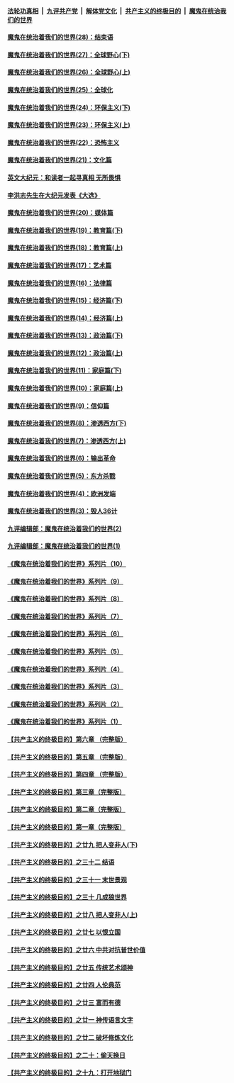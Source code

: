 ####  [法轮功真相](../../../../basic/blob/master/README.md?t=02211931) &nbsp;|&nbsp; [九评共产党](../../../../9ping.md/blob/master/README.md?t=02211931) &nbsp;|&nbsp; [解体党文化](../../../../jtdwh.md/blob/master/README.md?t=02211931)  &nbsp;|&nbsp; [共产主义的终极目的](../../../../gczydzjmd.md/blob/master/README.md?t=02211931) &nbsp;|&nbsp; [魔鬼在统治我们的世界](../../../../mgztzwmdsj.md/blob/master/README.md?t=02211931) 

#### [魔鬼在统治着我们的世界(28)：结束语](../pages/nsc422/n10936246.md?t=02211931) 

#### [魔鬼在统治着我们的世界(27)：全球野心(下)](../pages/nsc422/n10928319.md?t=02211931) 

#### [魔鬼在统治着我们的世界(26)：全球野心(上)](../pages/nsc422/n10900318.md?t=02211931) 

#### [魔鬼在统治着我们的世界(25)：全球化](../pages/nsc422/n10788205.md?t=02211931) 

#### [魔鬼在统治着我们的世界(24)：环保主义(下)](../pages/nsc422/n10695307.md?t=02211931) 

#### [魔鬼在统治着我们的世界(23)：环保主义(上)](../pages/nsc422/n10688613.md?t=02211931) 

#### [魔鬼在统治着我们的世界(22)：恐怖主义](../pages/nsc422/n10614727.md?t=02211931) 

#### [魔鬼在统治着我们的世界(21)：文化篇](../pages/nsc422/n10597706.md?t=02211931) 

#### [英文大纪元：和读者一起寻真相 无所畏惧](../pages/nsc422/n12542027.md?t=02211931) 

#### [李洪志先生在大纪元发表《大选》](../pages/nsc422/n12534746.md?t=02211931) 

#### [魔鬼在统治着我们的世界(20)：媒体篇](../pages/nsc422/n10586579.md?t=02211931) 

#### [魔鬼在统治着我们的世界(19)：教育篇(下)](../pages/nsc422/n10564808.md?t=02211931) 

#### [魔鬼在统治着我们的世界(18)：教育篇(上)](../pages/nsc422/n10526970.md?t=02211931) 

#### [魔鬼在统治着我们的世界(17)：艺术篇](../pages/nsc422/n10499093.md?t=02211931) 

#### [魔鬼在统治着我们的世界(16)：法律篇](../pages/nsc422/n10485969.md?t=02211931) 

#### [魔鬼在统治着我们的世界(15)：经济篇(下)](../pages/nsc422/n10469975.md?t=02211931) 

#### [魔鬼在统治着我们的世界(14)：经济篇(上)](../pages/nsc422/n10457370.md?t=02211931) 

#### [魔鬼在统治着我们的世界(13)：政治篇(下)](../pages/nsc422/n10448270.md?t=02211931) 

#### [魔鬼在统治着我们的世界(12)：政治篇(上)](../pages/nsc422/n10444576.md?t=02211931) 

#### [魔鬼在统治着我们的世界(11)：家庭篇(下)](../pages/nsc422/n10440961.md?t=02211931) 

#### [魔鬼在统治着我们的世界(10)：家庭篇(上)](../pages/nsc422/n10435448.md?t=02211931) 

#### [魔鬼在统治着我们的世界(9)：信仰篇](../pages/nsc422/n10432159.md?t=02211931) 

#### [魔鬼在统治着我们的世界(8)：渗透西方(下)](../pages/nsc422/n10429603.md?t=02211931) 

#### [魔鬼在统治着我们的世界(7)：渗透西方(上)](../pages/nsc422/n10426013.md?t=02211931) 

#### [魔鬼在统治着我们的世界(6)：输出革命](../pages/nsc422/n10421536.md?t=02211931) 

#### [魔鬼在统治着我们的世界(5)：东方杀戮](../pages/nsc422/n10417707.md?t=02211931) 

#### [魔鬼在统治着我们的世界(4)：欧洲发端](../pages/nsc422/n10414890.md?t=02211931) 

#### [魔鬼在统治着我们的世界(3)：毁人36计](../pages/nsc422/n10411583.md?t=02211931) 

#### [九评编辑部：魔鬼在统治着我们的世界(2)](../pages/nsc422/n10410036.md?t=02211931) 

#### [九评编辑部：魔鬼在统治着我们的世界(1)](../pages/nsc422/n10406825.md?t=02211931) 

#### [《魔鬼在统治着我们的世界》系列片（10）](../pages/nsc422/n12292670.md?t=02211931) 

#### [《魔鬼在统治着我们的世界》系列片（9）](../pages/nsc422/n12290859.md?t=02211931) 

#### [《魔鬼在统治着我们的世界》系列片（8）](../pages/nsc422/n12287445.md?t=02211931) 

#### [《魔鬼在统治着我们的世界》系列片（7）](../pages/nsc422/n12283425.md?t=02211931) 

#### [《魔鬼在统治着我们的世界》系列片（6）](../pages/nsc422/n12282314.md?t=02211931) 

#### [《魔鬼在统治着我们的世界》系列片（5）](../pages/nsc422/n12281419.md?t=02211931) 

#### [《魔鬼在统治着我们的世界》系列片（4）](../pages/nsc422/n12274024.md?t=02211931) 

#### [《魔鬼在统治着我们的世界》系列片（3）](../pages/nsc422/n12271322.md?t=02211931) 

#### [《魔鬼在统治着我们的世界》系列片（2）](../pages/nsc422/n12269049.md?t=02211931) 

#### [《魔鬼在统治着我们的世界》系列片（1）](../pages/nsc422/n12267575.md?t=02211931) 

#### [【共产主义的终极目的】第六章 （完整版）](../pages/nsc422/n11428913.md?t=02211931) 

#### [【共产主义的终极目的】第五章 （完整版）](../pages/nsc422/n11428912.md?t=02211931) 

#### [【共产主义的终极目的】第四章 （完整版）](../pages/nsc422/n11428907.md?t=02211931) 

#### [【共产主义的终极目的】第三章（完整版）](../pages/nsc422/n11428848.md?t=02211931) 

#### [【共产主义的终极目的】第二章（完整版）](../pages/nsc422/n11428831.md?t=02211931) 

#### [【共产主义的终极目的】第一章（完整版）](../pages/nsc422/n11417651.md?t=02211931) 

#### [【共产主义的终极目的】之廿九 把人变非人(下)](../pages/nsc422/n11344140.md?t=02211931) 

#### [【共产主义的终极目的】之三十二 结语](../pages/nsc422/n11360535.md?t=02211931) 

#### [【共产主义的终极目的】之三十一 末世景观](../pages/nsc422/n11351129.md?t=02211931) 

#### [【共产主义的终极目的】之三十 几成狼世界](../pages/nsc422/n11348280.md?t=02211931) 

#### [【共产主义的终极目的】之廿八 把人变非人(上)](../pages/nsc422/n11340492.md?t=02211931) 

#### [【共产主义的终极目的】之廿七 以恨立国](../pages/nsc422/n11336944.md?t=02211931) 

#### [【共产主义的终极目的】之廿六 中共对抗普世价值](../pages/nsc422/n11324785.md?t=02211931) 

#### [【共产主义的终极目的】之廿五 传统艺术颂神](../pages/nsc422/n11296396.md?t=02211931) 

#### [【共产主义的终极目的】之廿四 人伦典范](../pages/nsc422/n11296397.md?t=02211931) 

#### [【共产主义的终极目的】之廿三 富而有德](../pages/nsc422/n11283598.md?t=02211931) 

#### [【共产主义的终极目的】之廿一 神传语言文字](../pages/nsc422/n11263265.md?t=02211931) 

#### [【共产主义的终极目的】之廿二 破坏修炼文化](../pages/nsc422/n11245728.md?t=02211931) 

#### [【共产主义的终极目的】之二十：偷天换日](../pages/nsc422/n11238846.md?t=02211931) 

#### [【共产主义的终极目的】之十九：打开地狱门](../pages/nsc422/n11206376.md?t=02211931) 

